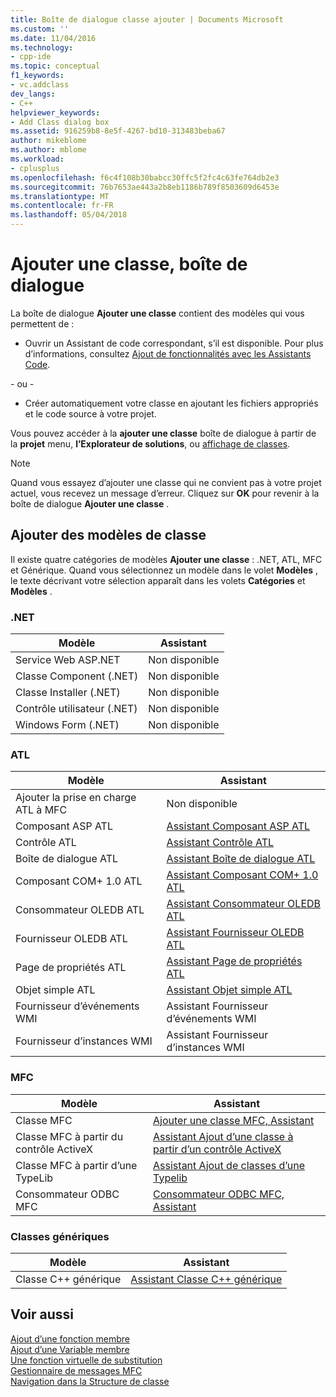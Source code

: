 ```yaml
---
title: Boîte de dialogue classe ajouter | Documents Microsoft
ms.custom: ''
ms.date: 11/04/2016
ms.technology:
- cpp-ide
ms.topic: conceptual
f1_keywords:
- vc.addclass
dev_langs:
- C++
helpviewer_keywords:
- Add Class dialog box
ms.assetid: 916259b8-8e5f-4267-bd10-313483beba67
author: mikeblome
ms.author: mblome
ms.workload:
- cplusplus
ms.openlocfilehash: f6c4f108b30babcc30ffc5f2fc4c63fe764db2e3
ms.sourcegitcommit: 76b7653ae443a2b8eb1186b789f8503609d6453e
ms.translationtype: MT
ms.contentlocale: fr-FR
ms.lasthandoff: 05/04/2018
---
```

# <a name="add-class-dialog-box"></a>Ajouter une classe, boîte de dialogue
La boîte de dialogue **Ajouter une classe** contient des modèles qui vous permettent de :  
  
-   Ouvrir un Assistant de code correspondant, s’il est disponible. Pour plus d’informations, consultez [Ajout de fonctionnalités avec les Assistants Code](../ide/adding-functionality-with-code-wizards-cpp.md).  
  
 \- ou -  
  
-   Créer automatiquement votre classe en ajoutant les fichiers appropriés et le code source à votre projet.  
  
 Vous pouvez accéder à la **ajouter une classe** boîte de dialogue à partir de la **projet** menu, **l’Explorateur de solutions**, ou [affichage de classes](http://msdn.microsoft.com/en-us/8d7430a9-3e33-454c-a9e1-a85e3d2db925).  
  
> [!NOTE]
>  Quand vous essayez d’ajouter une classe qui ne convient pas à votre projet actuel, vous recevez un message d’erreur. Cliquez sur **OK** pour revenir à la boîte de dialogue **Ajouter une classe** .  
  
## <a name="add-class-templates"></a>Ajouter des modèles de classe  
 Il existe quatre catégories de modèles **Ajouter une classe** : .NET, ATL, MFC et Générique. Quand vous sélectionnez un modèle dans le volet **Modèles** , le texte décrivant votre sélection apparaît dans les volets **Catégories** et **Modèles** .  
  
### <a name="net"></a>.NET  
  
|Modèle|Assistant|  
|--------------|------------|  
|Service Web ASP.NET|Non disponible|  
|Classe Component (.NET)|Non disponible|  
|Classe Installer (.NET)|Non disponible|  
|Contrôle utilisateur (.NET)|Non disponible|  
|Windows Form (.NET)|Non disponible|  
  
### <a name="atl"></a>ATL  
  
|Modèle|Assistant|  
|--------------|------------|  
|Ajouter la prise en charge ATL à MFC|Non disponible|  
|Composant ASP ATL|[Assistant Composant ASP ATL](../atl/reference/atl-active-server-page-component-wizard.md)|  
|Contrôle ATL|[Assistant Contrôle ATL](../atl/reference/atl-control-wizard.md)|  
|Boîte de dialogue ATL|[Assistant Boîte de dialogue ATL](../atl/reference/atl-dialog-wizard.md)|  
|Composant COM+ 1.0 ATL|[Assistant Composant COM+ 1.0 ATL](../atl/reference/atl-com-plus-1-0-component-wizard.md)|  
|Consommateur OLEDB ATL|[Assistant Consommateur OLEDB ATL](../atl/reference/atl-ole-db-consumer-wizard.md)|  
|Fournisseur OLEDB ATL|[Assistant Fournisseur OLEDB ATL](../atl/reference/atl-ole-db-provider-wizard.md)|  
|Page de propriétés ATL|[Assistant Page de propriétés ATL](../atl/reference/atl-property-page-wizard.md)|  
|Objet simple ATL|[Assistant Objet simple ATL](../atl/reference/atl-simple-object-wizard.md)|  
|Fournisseur d’événements WMI|Assistant Fournisseur d’événements WMI|  
|Fournisseur d’instances WMI|Assistant Fournisseur d’instances WMI|  
  
### <a name="mfc"></a>MFC  
  
|Modèle|Assistant|  
|--------------|------------|  
|Classe MFC|[Ajouter une classe MFC, Assistant](../mfc/reference/mfc-add-class-wizard.md)|  
|Classe MFC à partir du contrôle ActiveX|[Assistant Ajout d’une classe à partir d’un contrôle ActiveX](../ide/add-class-from-activex-control-wizard.md)|  
|Classe MFC à partir d’une TypeLib|[Assistant Ajout de classes d’une Typelib](../mfc/reference/add-class-from-typelib-wizard.md)|  
|Consommateur ODBC MFC|[Consommateur ODBC MFC, Assistant](../mfc/reference/mfc-odbc-consumer-wizard.md)|  
  
### <a name="generic-classes"></a>Classes génériques  
  
|Modèle|Assistant|  
|--------------|------------|  
|Classe C++ générique|[Assistant Classe C++ générique](../ide/generic-cpp-class-wizard.md)|  
  
## <a name="see-also"></a>Voir aussi  
 [Ajout d’une fonction membre](../ide/adding-a-member-function-visual-cpp.md)   
 [Ajout d’une Variable membre](../ide/adding-a-member-variable-visual-cpp.md)   
 [Une fonction virtuelle de substitution](../ide/overriding-a-virtual-function-visual-cpp.md)   
 [Gestionnaire de messages MFC](../mfc/reference/adding-an-mfc-message-handler.md)   
 [Navigation dans la Structure de classe](../ide/navigating-the-class-structure-visual-cpp.md)